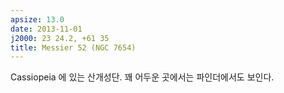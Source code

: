 ```yaml
---
apsize: 13.0
date: 2013-11-01
j2000: 23 24.2, +61 35
title: Messier 52 (NGC 7654)
---
```


Cassiopeia 에 있는 산개성단. 꽤 어두운 곳에서는 파인더에서도 보인다.